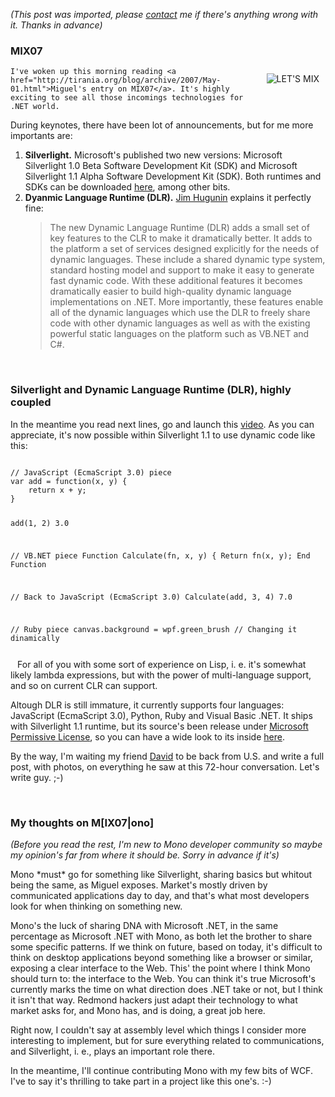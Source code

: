 *(This post was imported, please [contact](#/contact) me if there's anything wrong with it. Thanks in advance)*

<div class="entry-body">
<h3>MIX07</h3>
<p>
	<img alt="LET'S MIX" src="http://visitmix.com/downloads/bling/red_lets.gif" style="border: 0px none ; padding: 10px;" align="right">

	I've woken up this morning reading <a href="http://tirania.org/blog/archive/2007/May-01.html">Miguel's entry on MIX07</a>. It's highly exciting to see all those incomings technologies for .NET world.
</p>
<p>
	During keynotes, there have been lot of announcements, but for me more importants are:
	<ol>
		<li><strong>Silverlight.</strong> Microsoft's published two new versions: Microsoft Silverlight 1.0 Beta Software Development Kit (SDK) and Microsoft Silverlight 1.1 Alpha Software Development Kit (SDK). Both runtimes and SDKs can be downloaded <a href="http://silverlight.net/GetStarted/">here</a>, among other bits.</li>
		<li>
			<strong>Dyanmic Language Runtime (DLR).</strong> <a href="http://blogs.msdn.com/hugunin/default.aspx">Jim Hugunin</a> explains it perfectly fine:
			<blockquote xml:lang="en" cite="http://blogs.msdn.com/hugunin/archive/2007/04/30/a-dynamic-language-runtime-dlr.aspx">
				The new Dynamic Language Runtime (DLR) adds a small set of key features to the CLR to make it dramatically better.  It adds to the platform a set of services designed explicitly for the needs of dynamic languages.  These include a shared dynamic type system, standard hosting model and support to make it easy to generate fast dynamic code.  With these additional features it becomes dramatically easier to build high-quality dynamic language implementations on .NET.  More importantly, these features enable all of the dynamic languages which use the DLR to freely share code with other dynamic languages as well as with the existing powerful static languages on the platform such as VB.NET and C#.
			</blockquote>
		</li>
	</ol>
</p>
<br />
<h3>Silverlight and Dynamic Language Runtime (DLR), highly coupled</h3>
<p>
	In the meantime you read next lines, go and launch this <a href="http://silverlight.net/learn/learnvideo.aspx?video=74">video</a>. As you can appreciate, it's now possible within Silverlight 1.1 to use dynamic code like this:
	<code>
		<pre>
// JavaScript (EcmaScript 3.0) piece
var add = function(x, y) {
	return x + y;
}

add(1, 2)
3.0

// VB.NET piece
Function Calculate(fn, x, y) {
	Return fn(x, y);
End Function

// Back to JavaScript (EcmaScript 3.0)
Calculate(add, 3, 4)
7.0

// Ruby piece
canvas.background = wpf.green_brush // Changing it dinamically
		</pre>
	</code>
	For all of you with some sort of experience on Lisp, i. e. it's somewhat likely lambda expressions, but with the power of multi-language support, and so on current CLR can support.
</p>
<p>
	Altough DLR is still immature, it currently supports four languages: JavaScript (EcmaScript 3.0), Python, Ruby and Visual Basic .NET. It ships with Silverlight 1.1 runtime, but its source's been release under <a href="http://www.microsoft.com/resources/sharedsource/licensingbasics/permissivelicense.mspx">Microsoft Permissive License</a>, so you can have a wide look to its inside <a href="http://www.codeplex.com/IronPython/SourceControl/DirectoryView.aspx?SourcePath=%24%2fIronPython%2fIronPython_Main%2fSrc%2fMicrosoft.Scripting&changeSetId=21805">here</a>.
</p>
<p>
	By the way, I'm waiting my friend <a href="http://blogs.msdn.com/davidsalgado/default.aspx">David</a> to be back from U.S. and write a full post, with photos, on everything he saw at this 72-hour conversation. Let's write guy. ;-)
</p>
<br />
<h3>My thoughts on M[IX07|ono]</h3>
<p>
	<em>(Before you read the rest, I'm new to Mono developer community so maybe my opinion's far from where it should be. Sorry in advance if it's)</em>
</p>
<p>
	Mono *must* go for something like Silverlight, sharing basics but whitout being the same, as Miguel exposes. Market's mostly driven by communicated applications day to day, and that's what most developers look for when thinking on something new.
</p>
<p>
	Mono's the luck of sharing DNA with Microsoft .NET, in the same percentage as Microsoft .NET with Mono, as both let the brother to share some specific patterns. If we think on future, based on today, it's difficult to think on desktop applications beyond something like a browser or similar, exposing a clear interface to the Web. This' the point where I think Mono should turn to: the interface to the Web. You can think it's true Microsoft's currently marks the time on what direction does .NET take or not, but I think it isn't that way. Redmond hackers just adapt their technology to what market asks for, and Mono has, and is doing, a great job here.
</p>
<p>
	Right now, I couldn't say at assembly level which things I consider more interesting to implement, but for sure everything related to communications, and Silverlight, i. e., plays an important role there.
</p>
<p>
	In the meantime, I'll continue contributing Mono with my few bits of WCF. I've to say it's thrilling to take part in a project like this one's. :-)
</p>
</div>
